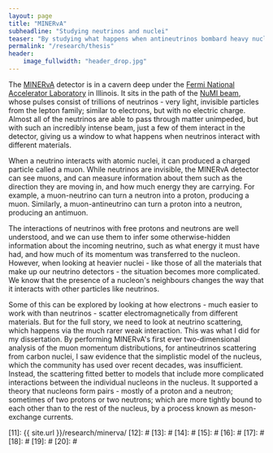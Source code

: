 ```yaml
---
layout: page
title: "MINERvA"
subheadline: "Studying neutrinos and nuclei"
teaser: "By studying what happens when antineutrinos bombard heavy nuclei, I helped the community to understand nuclear structure, and how the universe treats matter and antimatter differently."
permalink: "/research/thesis"
header:
    image_fullwidth: "header_drop.jpg"
---
```



The [MINERvA][1] detector is in a cavern deep under the [Fermi National Accelerator Laboratory][2] in Illinois. It sits in the path of the [NuMI beam][3], whose pulses consist of trillions of neutrinos - very light, invisible particles from the lepton family; similar to electrons, but with no electric charge. Almost all of the neutrinos are able to pass through matter unimpeded, but with such an incredibly intense beam, just a few of them interact in the detector, giving us a window to what happens when neutrinos interact with different materials.

When a neutrino interacts with atomic nuclei, it can produced a charged particle called a muon. While neutrinos are invisible, the MINERvA detector can see muons, and can measure information about them such as the direction they are moving in, and how much energy they are carrying. For example, a muon-neutrino can turn a neutron into a proton, producing a muon. Similarly, a muon-antineutrino can turn a proton into a neutron, producing an antimuon.  

The interactions of neutrinos with free protons and neutrons are well understood, and we can use them to infer some otherwise-hidden information about the incoming neutrino, such as what energy it must have had, and how much of its momentum was transferred to the nucleon. However, when looking at heavier nuclei - like those of all the materials that make up our neutrino detectors - the situation becomes more complicated. We know that the presence of a nucleon's neighbours changes the way that it interacts with other particles like neutrinos.

Some of this can be explored by looking at how electrons - much easier to work with than neutrinos - scatter electromagnetically from different materials. But for the full story, we need to look at neutrino scattering, which happens via the much rarer weak interaction. This was what I did for my dissertation. By performing MINERvA's first ever two-dimensional analysis of the muon momentum distributions, for antineutrinos scattering from carbon nuclei, I saw evidence that the simplistic model of the nucleus, which the community has used over recent decades, was insufficient. Instead, the scattering fitted better to models that include more complicated interactions between the individual nucleons in the nucleus. It supported a theory that nucleons form pairs - mostly of a proton and a neutron; sometimes of two protons or two neutrons; which are more tightly bound to each other than to the rest of the nucleus, by a process known as meson-exchange currents.


 [1]: http://minerva.fnal.gov
 [2]: http://fnal.gov
 [3]: http://google.com/
 [4]: http://northwestern.edu/
 [5]: http://google.com/
 [6]: http://google.com/
 [7]: http://google.com/
 [8]: http://google.com/
 [9]: http://google.com/
 [10]: http://google.com/
 [11]: {{ site.url }}/research/minerva/
 [12]: #
 [13]: #
 [14]: #
 [15]: #
 [16]: #
 [17]: #
 [18]: #
 [19]: #
 [20]: #
